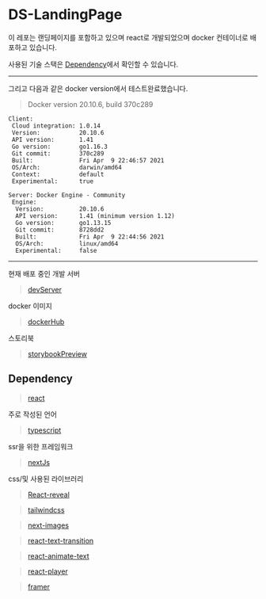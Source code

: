 # DS-LandingPage

이 레포는 랜딩페이지를 포함하고 있으며 react로 개발되었으며 docker 컨테이너로 배포하고 있습니다.

사용된 기술 스택은 [Dependency](#Dependency)에서 확인할 수 있습니다.

---

그리고 다음과 같은 docker version에서 테스트완료했습니다.

> Docker version 20.10.6, build 370c289

```
Client:
 Cloud integration: 1.0.14
 Version:           20.10.6
 API version:       1.41
 Go version:        go1.16.3
 Git commit:        370c289
 Built:             Fri Apr  9 22:46:57 2021
 OS/Arch:           darwin/amd64
 Context:           default
 Experimental:      true

Server: Docker Engine - Community
 Engine:
  Version:          20.10.6
  API version:      1.41 (minimum version 1.12)
  Go version:       go1.13.15
  Git commit:       8728dd2
  Built:            Fri Apr  9 22:44:56 2021
  OS/Arch:          linux/amd64
  Experimental:     false

```

---

현재 배포 중인 개발 서버

> [devServer][devserverlink]

docker 이미지

> [dockerHub][dockerhublink]

스토리북

> [storybookPreview][storybookpreviewlink]

## Dependency

> [react][reactlink]

주로 작성된 언어

> [typescript][typescriptlink]

ssr을 위한 프레임워크

> [nextJs][nextjslink]

css/및 사용된 라이브러리

> [React-reveal][react-reveal-link]

> [tailwindcss][tailwindcsslink]

> [next-images][next-imageslink]

> [react-text-transition][react-text-transitionlink]

> [react-animate-text][react-animate-textlink]

> [react-player][react-playerlink]

> [framer][framerlink]

[reactlink]: https://reactjs.org/
[react-reveal-link]: https://www.react-reveal.com/
[tailwindcsslink]: https://tailwindcss.com/
[typescriptlink]: https://www.typescriptlang.org/
[nextjslink]: https://nextjs.org/
[golanglink]: https://golang.org/
[next-imageslink]: https://github.com/twopluszero/next-images
[storybookpreviewlink]: https://aglide100.github.io/DS-LandingPage/
[devserverlink]: http://146.56.166.229
[react-text-transitionlink]: https://github.com/WinterCore/react-text-transition
[react-animate-textlink]: https://github.com/prztrz/react-animate-text
[dockerhublink]: https://hub.docker.com/r/aglide100/ds-landing-page
[react-playerlink]: https://github.com/CookPete/react-player
[framerlink]: https://www.framer.com/
